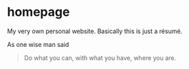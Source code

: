 # homepage
My very own personal website. Basically this is just a résumé.

As one wise man said
>Do what you can, with what you have, where you are.
